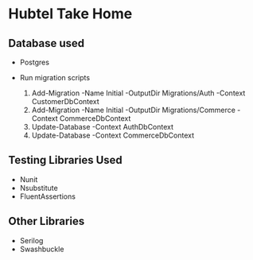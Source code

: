 # Hubtel Take Home

## Database used
   -  Postgres  

- Run migration scripts
  1. Add-Migration -Name Initial -OutputDir Migrations/Auth -Context CustomerDbContext
  2. Add-Migration -Name Initial -OutputDir Migrations/Commerce -Context CommerceDbContext
  3. Update-Database -Context AuthDbContext
  4. Update-Database -Context CommerceDbContext


## Testing Libraries Used
  - Nunit
  - Nsubstitute
  - FluentAssertions

## Other Libraries
  - Serilog
  - Swashbuckle